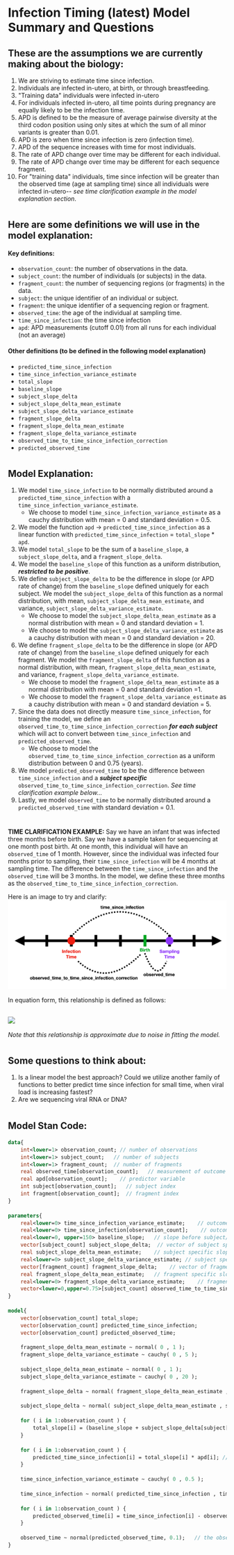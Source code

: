 
# Infection Timing (latest) Model Summary and Questions

## These are the assumptions we are currently making about the biology: 

1. We are striving to estimate time since infection. 
2. Individuals are infected in-utero, at birth, or through breastfeeding.
3. "Training data" individuals were infected in-utero
4. For individuals infected in-utero, all time points during pregnancy are equally likely to be the infection time.
5. APD is defined to be the measure of average pairwise diversity at the third codon position using only sites at which the sum of all minor variants is greater than 0.01.
6. APD is zero when time since infection is zero (infection time).
7. APD of the sequence increases with time for most individuals.
8. The rate of APD change over time may be different for each individual.
9. The rate of APD change over time may be different for each sequence fragment.
10. For "training data" individuals, time since infection will be greater than the observed time (age at sampling time) since all individuals were infected in-utero-- *see time clarification example in the model explanation section*.
#  

## Here are some definitions we will use in the model explanation:

#### Key definitions:

* `observation_count`:  the number of observations in the data.
* `subject_count`:  the number of individuals (or subjects) in the data.
* `fragment_count`:  the number of sequencing regions (or fragments) in the data.
* `subject`: the unique identifier of an individual or subject.
* `fragment`: the unique identifier of a sequencing region or fragment. 
* `observed_time`:  the age of the individual at sampling time.
* `time_since_infection`: the time since infection
* `apd`: APD measurements (cutoff 0.01) from all runs for each individual (not an average)

#### Other definitions (to be defined in the following model explanation)
* `predicted_time_since_infection`
* `time_since_infection_variance_estimate`
* `total_slope`
* `baseline_slope`
* `subject_slope_delta`
* `subject_slope_delta_mean_estimate`
* `subject_slope_delta_variance_estimate`
* `fragment_slope_delta`
* `fragment_slope_delta_mean_estimate`
* `fragment_slope_delta_variance_estimate`
* `observed_time_to_time_since_infection_correction`
* `predicted_observed_time`

#  

## Model Explanation: 

1. We model `time_since_infection` to be normally distributed around a `predicted_time_since_infection` with a `time_since_infection_variance_estimate`.
    * We choose to model `time_since_infection_variance_estimate` as a cauchy distribution with mean = 0 and standard deviation = 0.5.
2. We model the function `apd` -> `predicted_time_since_infection` as a linear function with `predicted_time_since_infection` = `total_slope` * `apd`.
3. We model `total_slope` to be the sum of a `baseline_slope`, a `subject_slope_delta`, and a `fragment_slope_delta`.
4. We model the `baseline_slope` of this function as a uniform distribution, __*restricted to be positive*__.
5. We define `subject_slope_delta` to be the difference in slope (or APD rate of change) from the `baseline_slope` defined uniquely for each subject. 
We model the `subject_slope_delta` of this function as a normal distribution, with mean, `subject_slope_delta_mean_estimate`, and variance, `subject_slope_delta_variance_estimate`.
    * We choose to model the `subject_slope_delta_mean_estimate` as a normal distribution with mean = 0 and standard deviation = 1.
    * We choose to model the `subject_slope_delta_variance_estimate` as a cauchy distribution with mean = 0 and standard deviation = 20.
6. We define `fragment_slope_delta` to be the difference in slope (or APD rate of change) from the `baseline_slope` defined uniquely for each fragment.
We model the `fragment_slope_delta` of this function as a normal distribution, with mean, `fragment_slope_delta_mean_estimate`, and variance, `fragment_slope_delta_variance_estimate`.
    * We choose to model the `fragment_slope_delta_mean_estimate` as a normal distribution with mean = 0 and standard deviation =1.
    * We choose to model the `fragment_slope_delta_variance_estimate` as a cauchy distribution with mean = 0 and standard deviation = 5.
7. Since the data does not directly measure `time_since_infection`, for training the model, we define an `observed_time_to_time_since_infection_correction` __*for each subject*__ which will act to convert between `time_since_infection` and `predicted_observed_time`.
    * We choose to model the `observed_time_to_time_since_infection_correction` as a uniform distribution between 0 and 0.75 (years).
8. We model `predicted_observed_time` to be the difference between `time_since_infection` and a __*subject specific*__ `observed_time_to_time_since_infection_correction`.
*See time clarification example below...*
9. Lastly, we model `observed_time` to be normally distributed around a `predicted_observed_time` with standard deviation = 0.1.
#  
__TIME CLARIFICATION EXAMPLE:__ 
Say we have an infant that was infected three months before birth. 
Say we have a sample taken for sequencing at one month post birth. 
At one month, this individual will have an `observed_time` of 1 month. 
However, since the individual was infected four months prior to sampling, their `time_since_infection` will be 4 months at sampling time.
The difference between the `time_since_infection` and the `observed_time` will be 3 months. 
In the model, we define these three months as the `observed_time_to_time_since_infection_correction`. 

Here is an image to try and clarify: 
![Time since infection vs. Observed time](time_example.png)

In equation form, this relationship is defined as follows: 
## 
<img src="https://render.githubusercontent.com/render/math?math=\text{observed\_time}  \approx  \text{time\_since\_infection} - \text{observed\_time\_to\_time\_since\_infection\_correction}">

*Note that this relationship is approximate due to noise in fitting the model.*
#  

## Some questions to think about: 

1. Is a linear model the best approach? 
Could we utilize another family of functions to better predict time since infection for small time, when viral load is increasing fastest? 
2. Are we sequencing viral RNA or DNA?
# 

## Model Stan Code: 

```stan
data{
    int<lower=1> observation_count; // number of observations
    int<lower=1> subject_count;   // number of subjects
    int<lower=1> fragment_count;  // number of fragments
    real observed_time[observation_count];   // measurement of outcome variable
    real apd[observation_count];    // predictor variable
    int subject[observation_count];   // subject index
    int fragment[observation_count];  // fragment index
}

parameters{
    real<lower=0> time_since_infection_variance_estimate;    // outcome time since infection variance (outcome uncertainty)
    real<lower=0> time_since_infection[observation_count];    // outcome
    real<lower=0, upper=150> baseline_slope;   // slope before subject/fragment slope changes
    vector[subject_count] subject_slope_delta;  // vector of subject specific slope changes
    real subject_slope_delta_mean_estimate;    // subject specific slope change mean
    real<lower=0> subject_slope_delta_variance_estimate; // subject specific slope change standard deviation
    vector[fragment_count] fragment_slope_delta;    // vector of fragment specific slope changes
    real fragment_slope_delta_mean_estimate;   // fragment specific slope change mean
    real<lower=0> fragment_slope_delta_variance_estimate;    // fragment specific slope change standard deviation
    vector<lower=0,upper=0.75>[subject_count] observed_time_to_time_since_infection_correction;    // conversion factor between observed time (age at sampling time) measurements and time since infection output
}

model{
    vector[observation_count] total_slope;
    vector[observation_count] predicted_time_since_infection;
    vector[observation_count] predicted_observed_time;

    fragment_slope_delta_mean_estimate ~ normal( 0 , 1 );
    fragment_slope_delta_variance_estimate ~ cauchy( 0 , 5 );

    subject_slope_delta_mean_estimate ~ normal( 0 , 1 );
    subject_slope_delta_variance_estimate ~ cauchy( 0 , 20 );

    fragment_slope_delta ~ normal( fragment_slope_delta_mean_estimate , fragment_slope_delta_variance_estimate );
    
    subject_slope_delta ~ normal( subject_slope_delta_mean_estimate , subject_slope_delta_variance_estimate );
    
    for ( i in 1:observation_count ) {
        total_slope[i] = (baseline_slope + subject_slope_delta[subject[i]] + fragment_slope_delta[fragment[i]]);
    }
    
    for ( i in 1:observation_count ) {
        predicted_time_since_infection[i] = total_slope[i] * apd[i]; // linear function relating apd to time_since_infection
    }
    
    time_since_infection_variance_estimate ~ cauchy( 0 , 0.5 );
    
    time_since_infection ~ normal( predicted_time_since_infection , time_since_infection_variance_estimate);
    
    for ( i in 1:observation_count ) {
        predicted_observed_time[i] = time_since_infection[i] - observed_time_to_time_since_infection_correction[subject[i]]; // Conversion between predicted_observed_time (predicted age at sampling time) and time_since_infection. Here predicted_observed_time is calculated from the difference between time_since_infection and a subject specific observed_time_to_time_since_infection_correction
    }
    
    observed_time ~ normal(predicted_observed_time, 0.1);   // the observed_time (actual measured age at sampling time) is modeled as the predicted_observed_time value with some noise
}
```